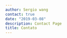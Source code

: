```yaml
---
author: Sergio wang
contact: true
date: "2019-03-08"
description: Contact Page
title: Contato
---
```

